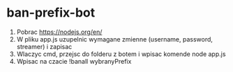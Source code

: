 # ban-prefix-bot

1. Pobrac https://nodejs.org/en/
2. W pliku app.js uzupelnic wymagane zmienne (username, password, streamer) i zapisac
3. Wlaczyc cmd, przejsc do folderu z botem i wpisac komende node app.js 
4. Wpisac na czacie !banall wybranyPrefix
